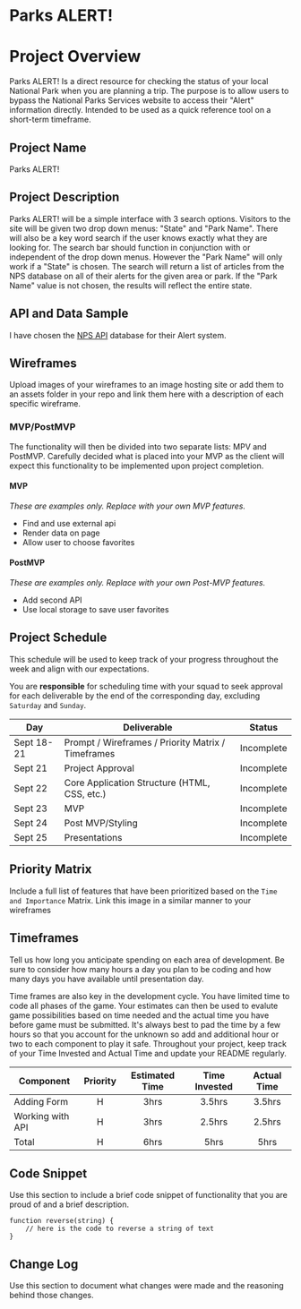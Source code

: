 # Parks ALERT!

# Project Overview

Parks ALERT! Is a direct resource for checking the status of your local National Park when you are planning a trip. The purpose is to allow users to bypass the National Parks Services website to access their "Alert" information directly. Intended to be used as a quick reference tool on a short-term timeframe.

## Project Name

Parks ALERT!

## Project Description

Parks ALERT! will be a simple interface with 3 search options. Visitors to the site will be given two drop down menus: "State" and "Park Name". There will also be a key word search if the user knows exactly what they are looking for. The search bar should function in conjunction with or independent of the drop down menus. However the "Park Name" will only work if a "State" is chosen. The search will return a list of articles from the NPS database on all of their alerts for the given area or park. If the "Park Name" value is not chosen, the results will reflect the entire state. 


## API and Data Sample

I have chosen the [NPS API](https://developer.nps.gov/api/v1/alerts?api_key=h8NDokUnuZXPqh77nLY0qfs7oRjNuYXJvhq3dbqG) database for their Alert system.


## Wireframes

Upload images of your wireframes to an image hosting site or add them to an assets folder in your repo and link them here with a description of each specific wireframe.

### MVP/PostMVP

The functionality will then be divided into two separate lists: MPV and PostMVP.  Carefully decided what is placed into your MVP as the client will expect this functionality to be implemented upon project completion.  

#### MVP 
*These are examples only. Replace with your own MVP features.*

- Find and use external api 
- Render data on page 
- Allow user to choose favorites 

#### PostMVP  
*These are examples only. Replace with your own Post-MVP features.*

- Add second API
- Use local storage to save user favorites

## Project Schedule

This schedule will be used to keep track of your progress throughout the week and align with our expectations.  

You are **responsible** for scheduling time with your squad to seek approval for each deliverable by the end of the corresponding day, excluding `Saturday` and `Sunday`.

|  Day | Deliverable | Status
|---|---| ---|
|Sept 18-21| Prompt / Wireframes / Priority Matrix / Timeframes | Incomplete
|Sept 21| Project Approval | Incomplete
|Sept 22| Core Application Structure (HTML, CSS, etc.) | Incomplete
|Sept 23| MVP | Incomplete
|Sept 24| Post MVP/Styling | Incomplete
|Sept 25| Presentations | Incomplete

## Priority Matrix

Include a full list of features that have been prioritized based on the `Time and Importance` Matrix.  Link this image in a similar manner to your wireframes

## Timeframes

Tell us how long you anticipate spending on each area of development. Be sure to consider how many hours a day you plan to be coding and how many days you have available until presentation day.

Time frames are also key in the development cycle.  You have limited time to code all phases of the game.  Your estimates can then be used to evalute game possibilities based on time needed and the actual time you have before game must be submitted. It's always best to pad the time by a few hours so that you account for the unknown so add and additional hour or two to each component to play it safe. Throughout your project, keep track of your Time Invested and Actual Time and update your README regularly.

| Component | Priority | Estimated Time | Time Invested | Actual Time |
| --- | :---: |  :---: | :---: | :---: |
| Adding Form | H | 3hrs| 3.5hrs | 3.5hrs |
| Working with API | H | 3hrs| 2.5hrs | 2.5hrs |
| Total | H | 6hrs| 5hrs | 5hrs |

## Code Snippet

Use this section to include a brief code snippet of functionality that you are proud of and a brief description.  

```
function reverse(string) {
	// here is the code to reverse a string of text
}
```

## Change Log
 Use this section to document what changes were made and the reasoning behind those changes.  
